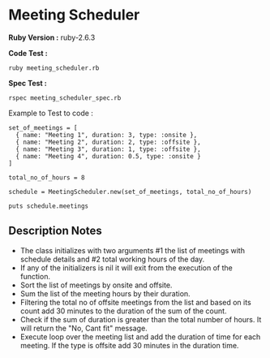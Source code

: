 # Meeting Scheduler

**Ruby Version :** ruby-2.6.3 

**Code Test :**
```
ruby meeting_scheduler.rb 
```

**Spec Test :**
```
rspec meeting_scheduler_spec.rb 
```

Example to Test to code : 
```
set_of_meetings = [
  { name: "Meeting 1", duration: 3, type: :onsite },
  { name: "Meeting 2", duration: 2, type: :offsite },
  { name: "Meeting 3", duration: 1, type: :offsite },
  { name: "Meeting 4", duration: 0.5, type: :onsite }
]

total_no_of_hours = 8

schedule = MeetingScheduler.new(set_of_meetings, total_no_of_hours)

puts schedule.meetings

```

## Description Notes

- The class initializes with two arguments #1 the list of meetings with schedule details and #2 total working hours of the day.
- If any of the initializers is nil it will exit from the execution of the function.
- Sort the list of meetings by onsite and offsite.
- Sum the list of the meeting hours by their duration.
- Filtering the total no of offsite meetings from the list and based on its count add 30 minutes to the duration of the sum of the count.
- Check if the sum of duration is greater than the total number of hours. It will return the "No, Cant fit" message.
- Execute loop over the meeting list and add the duration of time for each meeting. If the type is offsite add 30 minutes in the duration time. 
